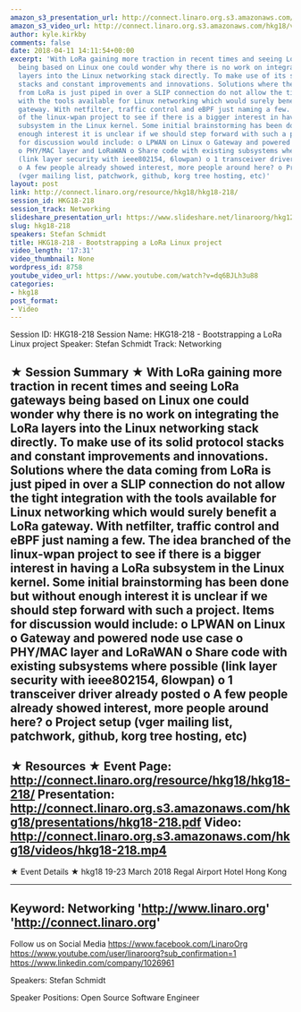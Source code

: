 ```yaml
---
amazon_s3_presentation_url: http://connect.linaro.org.s3.amazonaws.com/hkg18/presentations/hkg18-218.pdf
amazon_s3_video_url: http://connect.linaro.org.s3.amazonaws.com/hkg18/videos/hkg18-218.mp4
author: kyle.kirkby
comments: false
date: 2018-04-11 14:11:54+00:00
excerpt: 'With LoRa gaining more traction in recent times and seeing LoRa gateways
  being based on Linux one could wonder why there is no work on integrating the LoRa
  layers into the Linux networking stack directly. To make use of its solid protocol
  stacks and constant improvements and innovations. Solutions where the data coming
  from LoRa is just piped in over a SLIP connection do not allow the tight integration
  with the tools available for Linux networking which would surely benefit a LoRa
  gateway. With netfilter, traffic control and eBPF just naming a few. The idea branched
  of the linux-wpan project to see if there is a bigger interest in having a LoRa
  subsystem in the Linux kernel. Some initial brainstorming has been done but without
  enough interest it is unclear if we should step forward with such a project. Items
  for discussion would include: o LPWAN on Linux o Gateway and powered node use case
  o PHY/MAC layer and LoRaWAN o Share code with existing subsystems where possible
  (link layer security with ieee802154, 6lowpan) o 1 transceiver driver already posted
  o A few people already showed interest, more people around here? o Project setup
  (vger mailing list, patchwork, github, korg tree hosting, etc)'
layout: post
link: http://connect.linaro.org/resource/hkg18/hkg18-218/
session_id: HKG18-218
session_track: Networking
slideshare_presentation_url: https://www.slideshare.net/linaroorg/hkg1218-bootstrapping-a-lora-linux-project
slug: hkg18-218
speakers: Stefan Schmidt
title: HKG18-218 - Bootstrapping a LoRa Linux project
video_length: '17:31'
video_thumbnail: None
wordpress_id: 8758
youtube_video_url: https://www.youtube.com/watch?v=dq6BJLh3u88
categories:
- hkg18
post_format:
- Video
---
```


Session ID: HKG18-218
Session Name: HKG18-218 - Bootstrapping a LoRa Linux project
Speaker: Stefan Schmidt
Track: Networking


★ Session Summary ★
With LoRa gaining more traction in recent times and seeing LoRa gateways being based on Linux one could wonder why there is no work on integrating the LoRa layers into the Linux networking stack directly. To make use of its solid protocol stacks and constant improvements and innovations. Solutions where the data coming from LoRa is just piped in over a SLIP connection do not allow the tight integration with the tools available for Linux networking which would surely benefit a LoRa gateway. With netfilter, traffic control and eBPF just naming a few. The idea branched of the linux-wpan project to see if there is a bigger interest in having a LoRa subsystem in the Linux kernel. Some initial brainstorming has been done but without enough interest it is unclear if we should step forward with such a project. Items for discussion would include: o LPWAN on Linux o Gateway and powered node use case o PHY/MAC layer and LoRaWAN o Share code with existing subsystems where possible (link layer security with ieee802154, 6lowpan) o 1 transceiver driver already posted o A few people already showed interest, more people around here? o Project setup (vger mailing list, patchwork, github, korg tree hosting, etc)
---------------------------------------------------
★ Resources ★
Event Page: http://connect.linaro.org/resource/hkg18/hkg18-218/
Presentation: http://connect.linaro.org.s3.amazonaws.com/hkg18/presentations/hkg18-218.pdf
Video: http://connect.linaro.org.s3.amazonaws.com/hkg18/videos/hkg18-218.mp4
 ---------------------------------------------------
★ Event Details ★
hkg18
19-23 March 2018 
Regal Airport Hotel Hong Kong

---------------------------------------------------
Keyword: Networking
'http://www.linaro.org'
'http://connect.linaro.org'
---------------------------------------------------
Follow us on Social Media
https://www.facebook.com/LinaroOrg
https://www.youtube.com/user/linaroorg?sub_confirmation=1
https://www.linkedin.com/company/1026961

Speakers: Stefan Schmidt

Speaker Positions: Open Source Software Engineer


